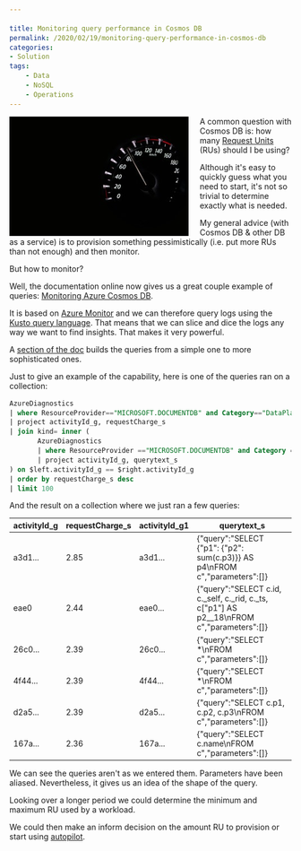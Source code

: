 ```yaml
---

title: Monitoring query performance in Cosmos DB
permalink: /2020/02/19/monitoring-query-performance-in-cosmos-db
categories:
- Solution
tags:
    - Data
    - NoSQL
    - Operations
---
```

<img style="float:left;padding-right:20px;" title="From pexels.com" src="/assets/posts/2020/1/monitoring-query-performance-in-cosmos-db/close-up-of-electric-lamp-against-black-background-248747.jpg" />

A common question with Cosmos DB is:  how many [Request Units](https://docs.microsoft.com/en-us/azure/cosmos-db/request-units) (RUs) should I be using?

Although it's easy to quickly guess what you need to start, it's not so trivial to determine exactly what is needed.

My general advice (with Cosmos DB & other DB as a service) is to provision something pessimistically (i.e. put more RUs than not enough) and then monitor.

But how to monitor?

Well, the documentation online now gives us a great couple example of queries:  [Monitoring Azure Cosmos DB](https://docs.microsoft.com/en-us/azure/cosmos-db/monitor-cosmos-db).

It is based on [Azure Monitor](https://docs.microsoft.com/en-us/azure/azure-monitor/overview) and we can therefore query logs using the [Kusto query language](https://docs.microsoft.com/en-us/azure/kusto/query/).  That means that we can slice and dice the logs any way we want to find insights.  That makes it very powerful.

A [section of the doc](https://docs.microsoft.com/en-us/azure/cosmos-db/monitor-cosmos-db#azure-cosmos-db-log-analytics-queries-in-azure-monitor) builds the queries from a simple one to more sophisticated ones.

Just to give an example of the capability, here is one of the queries ran on a collection:

```sql
AzureDiagnostics
| where ResourceProvider=="MICROSOFT.DOCUMENTDB" and Category=="DataPlaneRequests"
| project activityId_g, requestCharge_s
| join kind= inner (
       AzureDiagnostics
       | where ResourceProvider =="MICROSOFT.DOCUMENTDB" and Category == "QueryRuntimeStatistics"
       | project activityId_g, querytext_s
) on $left.activityId_g == $right.activityId_g
| order by requestCharge_s desc
| limit 100
```

And the result on a collection where we just ran a few queries:

activityId_g|requestCharge_s|activityId_g1|querytext_s
---|---|---|---
a3d1...|2.85|a3d1...|{"query":"SELECT {\"p1\": {\"p2\": sum(c.p3)}} AS p4\nFROM c","parameters":[]}
eae0|2.44|eae0...|{"query":"SELECT c.id, c._self, c._rid, c._ts, c[\"p1\"] AS p2__18\nFROM c","parameters":[]}
26c0...|2.39|26c0...|{"query":"SELECT *\nFROM c","parameters":[]}
4f44...|2.39|4f44...|{"query":"SELECT *\nFROM c","parameters":[]}
d2a5...|2.39|d2a5...|{"query":"SELECT c.p1, c.p2, c.p3\nFROM c","parameters":[]}
167a...|2.36|167a...|{"query":"SELECT c.name\nFROM c","parameters":[]}

We can see the queries aren't as we entered them.  Parameters have been aliased.  Nevertheless, it gives us an idea of the shape of the query.

Looking over a longer period we could determine the minimum and maximum RU used by a workload.

We could then make an inform decision on the amount RU to provision or start using [autopilot](https://docs.microsoft.com/en-us/azure/cosmos-db/provision-throughput-autopilot).
